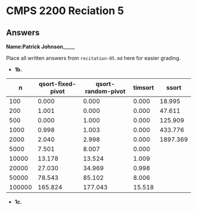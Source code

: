 # CMPS 2200 Reciation 5
## Answers

**Name:**__________Patrick Johnson_______________


Place all written answers from `recitation-05.md` here for easier grading.







- **1b.**

|      n |   qsort-fixed-pivot |   qsort-random-pivot |   timsort |    ssort |
|--------|---------------------|----------------------|-----------|----------|
|    100 |               0.000 |                0.000 |     0.000 |   18.995 |
|    200 |               1.001 |                0.000 |     0.000 |   47.611 |
|    500 |               0.000 |                1.000 |     0.000 |  125.909 |
|   1000 |               0.998 |                1.003 |     0.000 |  433.776 |
|   2000 |               2.040 |                2.998 |     0.000 | 1897.369 |
|   5000 |               7.501 |                8.007 |     0.000 |          |
|  10000 |              13.178 |               13.524 |     1.009 |          |
|  20000 |              27.030 |               34.969 |     0.998 |          |
|  50000 |              78.543 |               85.102 |     8.006 |          |
| 100000 |             165.824 |              177.043 |    15.518 |          |


- **1c.**










